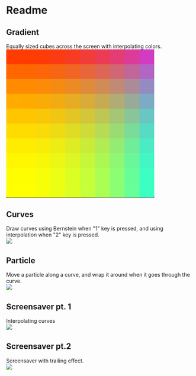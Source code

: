 # Readme

## Gradient
Equally sized cubes across the screen with interpolating colors. <br>
<img src="cube.png" width="400" />

## Curves
Draw curves using Bernstein when "1" key is pressed, and using interpolation when "2" key is pressed. <br>
![](http://g.recordit.co/ffTuYQkpeu.gif)

## Particle
Move a particle along a curve, and wrap it around when it goes through the curve. <br>
![](http://g.recordit.co/IZcBGo26pr.gif)

## Screensaver pt. 1
Interpolating curves <br>
![](http://g.recordit.co/sIpVteo73q.gif)

## Screensaver pt.2 
Screensaver with trailing effect.<br>
![](http://g.recordit.co/ZR3lsJgWts.gif)
